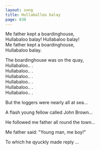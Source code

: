 ```yaml
---
layout: song
title: Hullaballoo balay
page: 830
---
```


Me father kept a boardinghouse,  
Hullabaloo balay! Hullabaloo balay!  
Me father kept a boardinghouse,  
Hullabaloo balay.  

The boardinghouse was on the quay,  
Hullabaloo.. .  
Hullabaloo.. .  
Hullabaloo.. .  
Hullabaloo.. .  
Hullabaloo.. .  
Hullabaloo.. .  


But the loggers were nearly all at sea...  

A flash young fellow called John Brown...  

He followed me father all round the town...  

Me father said: "Young man, me boy!"  

To which he qyuckly made reply ...  
